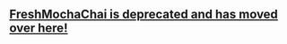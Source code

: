 ## [FreshMochaChai is deprecated and has moved over here!](https://github.com/elderdragn/freshmocha)
